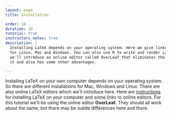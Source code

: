 ```yaml
---
layout: page
title: Installation

order: 10
duration: 10
tutorial: true
instructors_notes: true
description: |
  Installing LaTeX depends on your operating system. Here we give links to instructions
  for Linux, Mac and Windows. You can also use R to write and render LaTeX. In addition
  we'll introduce an online editor called OverLeaf that eliminates the need to install
  it and also has some other advantages.

---
```


Installing LaTeX on your own computer depends on your operating system. So there are 
different installations for Mac, Windows and Linux. There are also online LaTeX editors 
which we'll introduce here.  Here are [instructions](https://www.latex-project.org/get/) 
for installing LaTeX on your computer and some links to online editors. For this tutorial 
we'll be using the online editor **OverLeaf**. They should all work about the same, but 
there may be subtle differences here and there.













